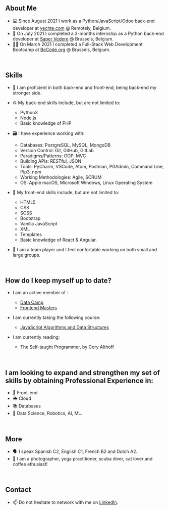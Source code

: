 ## About Me
-  💻  Since August 2021 I work as a Python/JavaScript/Odoo back-end developer at [yechte.com](https://www.yechte.com) @ Remotely, Belgium.
-  🤖  On July 2021 I completed a 3-months internship as a Python back-end developer at [Saper Vedere](https://www.saper-vedere.eu/) @ Brussels, Belgium.
-  👩🏻‍  On March 2021 I completed a Full-Stack Web Development Bootcamp at [BeCode.org](https://becode.org/) @ Brussels, Belgium.
<br> 

## Skills
   - 👾  I am proficient in both back-end and front-end, being back-end my stronger side.
   
   - ⚙️   My back-end skills include, but are not limited to: 
      - Python3 
      - Node.js
      - Basic knowledge of PHP
         
   - 🗃  I have experience working with:
      - Databases: PostgreSQL, MySQL, MongoDB
      - Version Control: Git, GitHub, GitLab
      - Paradigms/Patterns: OOP, MVC
      - Building APIs: RESTful, JSON
      - Tools: PyCharm, VSCode, Atom, Postman, PGAdmin, Command Line, Pip3, npm
      - Working Methodologies: Agile, SCRUM
      - OS: Apple macOS, Microsoft Windows, Linux Operating System
         
   - 🎨  My front-end skills include, but are not limited to: 
      - HTML5
      - CSS 
      - SCSS
      - Bootstrap
      - Vanilla JavaScript
      - XML 
      - Templates
      - Basic knowledge of React & Angular.
         
   - 👯‍  I am a team player and I feel confortable working on both small and large groups.
<br>

## How do I keep myself up to date?
- I am an active member of :
   - [Data Camp](https://www.datacamp.com/)
   - [Frontend Masters](https://www.frontendmasters.com/)
   
- I am currently taking the following course:
   - [JavaScript Algorithms and Data Structures](https://www.udemy.com/course/js-algorithms-and-data-structures-masterclass)
   
- I am currently reading:
   - The Self-taught Programmer, by Cory Althoff
<br>

## I am looking to expand and strengthen my set of skills by obtaining Professional Experience in:
- 🎨  Front-end
- 🌥  Cloud
- 📚  Databases
- 🤖  Data Science, Robotics, AI, ML.
<br>

## More
- 🗣  I speak Spanish C2, English C1, French B2 and Dutch A2.
- 📸  I am a photographer, yoga practitioner, scuba diver, cat lover and coffee ethusiast!
<br>

## Contact
- 📫  Do not hesitate to network with me on [LinkedIn](https://www.linkedin.com/in/nerycaballero24/).
